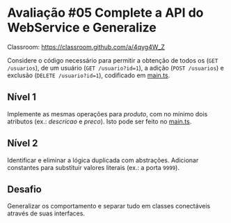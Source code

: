 # Avaliação #05 Complete a API do WebService e Generalize

Classroom: <https://classroom.github.com/a/4qyg4W_Z>

Considere o código necessário para permitir a obtenção de todos os (`GET /usuarios`), de um usuário (`GET /usuario?id=1`), a adição (`POST /usuarios`) e exclusão (`DELETE /usuario?id=1`), codificado em [main.ts](webservice/src/main.ts).

## Nível 1

Implemente as mesmas operações para _produto_, com no mínimo dois atributos (ex.: _descricao_ e _preco_). Isto pode ser feito no [main.ts](webservice/src/main.ts).

## Nível 2

Identificar e eliminar a lógica duplicada com abstrações. Adicionar constantes para substituir valores literais (ex.: a porta `9999`).

## Desafio

Generalizar os comportamento e separar tudo em classes conectáveis através de suas interfaces.
